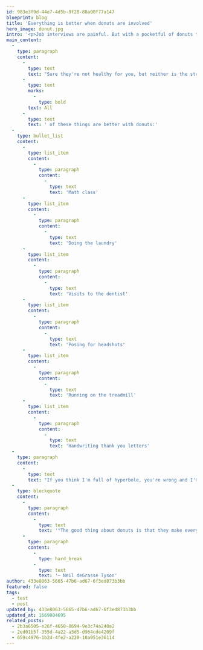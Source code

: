 ```yaml
---
id: 983e3f9d-44e7-4d5b-9f28-88a00f77a147
blueprint: blog
title: 'Everything is better when donuts are involved'
hero_image: donut.jpg
intro: '<p>Job interviews are painful. But with a pocketful of donuts they are <em>never</em> a waste of time. Hate waiting at the DMV? Try pounding a dozen donuts and splattering jelly all over form 90210. You&#039;re welcome.</p>'
main_content:
  -
    type: paragraph
    content:
      -
        type: text
        text: "Sure they're not healthy for you, but neither is the stress you carry when you spend time doing things you hate. "
      -
        type: text
        marks:
          -
            type: bold
        text: All
      -
        type: text
        text: ' of these things are better with donuts:'
  -
    type: bullet_list
    content:
      -
        type: list_item
        content:
          -
            type: paragraph
            content:
              -
                type: text
                text: 'Math class'
      -
        type: list_item
        content:
          -
            type: paragraph
            content:
              -
                type: text
                text: 'Doing the laundry'
      -
        type: list_item
        content:
          -
            type: paragraph
            content:
              -
                type: text
                text: 'Visits to the dentist'
      -
        type: list_item
        content:
          -
            type: paragraph
            content:
              -
                type: text
                text: 'Posing for headshots'
      -
        type: list_item
        content:
          -
            type: paragraph
            content:
              -
                type: text
                text: 'Running on the treadmill'
      -
        type: list_item
        content:
          -
            type: paragraph
            content:
              -
                type: text
                text: 'Handwriting thank you letters'
  -
    type: paragraph
    content:
      -
        type: text
        text: "If you think I'm full of hyperbole, you're wrong and I'm not the only that feels this way."
  -
    type: blockquote
    content:
      -
        type: paragraph
        content:
          -
            type: text
            text: '"The good thing about donuts is that they make everything in the known and unknown universe better whether or not you believe it."'
      -
        type: paragraph
        content:
          -
            type: hard_break
          -
            type: text
            text: '— Neil deGrasse Tyson'
author: 433e8063-5665-47b6-ad67-6f3ed873b3bb
featured: false
tags:
  - test
  - post
updated_by: 433e8063-5665-47b6-ad67-6f3ed873b3bb
updated_at: 1669804695
related_posts:
  - 2b3a6505-e26f-4650-8694-9e3c74a240a2
  - 2ed01b5f-355d-4a22-a3d5-d964cde4209f
  - 659c4976-1b24-4fe2-a220-10a951e36114
---
```

